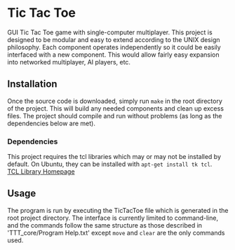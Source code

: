 # Tic Tac Toe
GUI Tic Tac Toe game with single-computer multiplayer.  This project is designed to be modular and easy to extend according to the UNIX design philosophy.  Each component operates independently so it could be easily interfaced with a new component.  This would allow fairly easy expansion into networked multiplayer, AI players, etc.

## Installation
Once the source code is downloaded, simply run `make` in the root directory of the project.  This will build any needed components and clean up excess files.  The project should compile and run without problems (as long as the dependencies below are met).
### Dependencies
This project requires the tcl libraries which may or may not be installed by default.  On Ubuntu, they can be installed with `apt-get install tk tcl`.  
[TCL Library Homepage](http://www.tcl.tk/)

## Usage
The program is run by executing the TicTacToe file which is generated in the root project directory.  The interface is currently limited to command-line, and the commands follow the same structure as those described in 'TTT_core/Program Help.txt' except `move` and `clear` are the only commands used.
